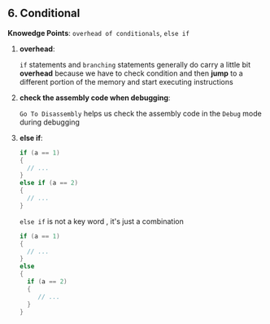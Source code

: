 ## 6. Conditional

**Knowedge Points**: `overhead of conditionals`, `else if`

1. **overhead**: 

    `if` statements and `branching` statements generally do carry a little bit **overhead** because we have to check condition and then **jump** to a different portion of the memory and start executing instructions

2. **check the assembly code when debugging**: 

    `Go To Disassembly` helps us check the assembly code in the `Debug` mode during debugging

3. **else if**: 

    ```c++
    if (a == 1)
    {
      // ...
    }
    else if (a == 2)
    {
      // ...
    }
    ```

    `else if` is not a key word , it's just a combination

    ```c++
    if (a == 1)
    {
      // ...
    }
    else
    {
      if (a == 2)
      {
         // ...
      }
    }
    
    ```

    